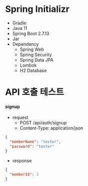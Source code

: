 # Spring Initializr
- Gradle
- Java 11
- Spring Boot 2.7.13
- Jar
- Dependency
  - Spring Web
  - Spring Security
  - Spring Data JPA
  - Lombok
  - H2 Database

# API 호출 테스트 
#### signup
- request
  - POST /api/auth/signup
  - Content-Type: application/json
```json
{
  "memberName": "tester", 
  "password": "tester"
}
```
- response
```json
{
  "memberId": 3
}
```

  
